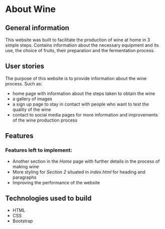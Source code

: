 # About Wine

## General information

This website was built to facilitate the production of wine at home in 3 simple steps. Contains information about the necessary equipment and its use, the choice of fruits, their preparation and the fermentation process.

## User stories

  The purpose of this website is to provide information about the wine process.
   Such as:
  * home page with information about the steps taken to obtain the wine
  * a gallery of images
  * a sign up page to stay in contact with people who want to test the quality of the wine
  * contact to social media pages for more information and improvements of the wine production process

  ## Features

### Features left to implement:

* Another section in the *Home* page with further details in the process of making wine
* More styling for *Section 2* situated in *index.html* for heading and paragraphs
* Improving the performance of the website

## Technologies used to build

* HTML
* CSS
* Bootstrap